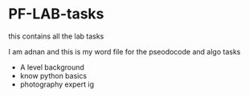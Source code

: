 # PF-LAB-tasks
this contains all the lab tasks

I am adnan and this is my word file for the pseodocode and algo tasks
- A level background
- know python basics
- photography expert ig
